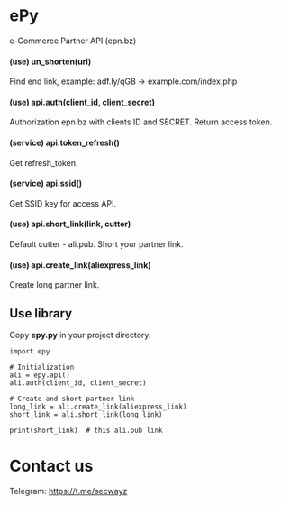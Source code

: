 # ePy
e-Commerce Partner API (epn.bz)

#### (use) un_shorten(url)
Find end link, example: adf.ly/qGB -> example.com/index.php

#### (use) api.auth(client_id, client_secret)
Authorization epn.bz with clients ID and SECRET.
Return access token.

#### (service) api.token_refresh()
Get refresh_token.

#### (service) api.ssid()
Get SSID key for access API.

#### (use) api.short_link(link, cutter)
Default cutter - ali.pub. Short your partner link.

#### (use) api.create_link(aliexpress_link)
Create long partner link.


## Use library
Copy **epy.py** in your project directory.

```
import epy

# Initialization
ali = epy.api()
ali.auth(client_id, client_secret)

# Create and short partner link
long_link = ali.create_link(aliexpress_link)
short_link = ali.short_link(long_link)

print(short_link)  # this ali.pub link
```

# Contact us
Telegram: https://t.me/secwayz

